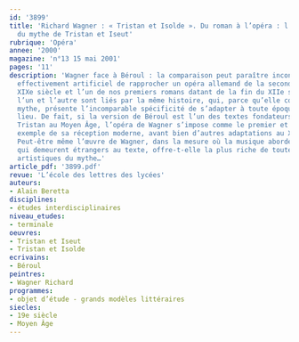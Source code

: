 ```yaml
---
id: '3899'
title: 'Richard Wagner : « Tristan et Isolde ». Du roman à l’opéra : l’adaptation
  du mythe de Tristan et Iseut'
rubrique: 'Opéra'
annee: '2000'
magazine: 'n°13 15 mai 2001'
pages: '11'
description: 'Wagner face à Béroul : la comparaison peut paraître incongrue. Il semble
  effectivement artificiel de rapprocher un opéra allemand de la seconde moitié du
  XIXe siècle et l’un de nos premiers romans datant de la fin du XIIe siècle. Pourtant,
  l’un et l’autre sont liés par la même histoire, qui, parce qu’elle constitue un
  mythe, présente l’incomparable spécificité de s’adapter à toute époque et en tout
  lieu. De fait, si la version de Béroul est l’un des textes fondateurs du mythe de
  Tristan au Moyen Âge, l’opéra de Wagner s’impose comme le premier et le plus célèbre
  exemple de sa réception moderne, avant bien d’autres adaptations au XXe siècle.
  Peut-être même l’œuvre de Wagner, dans la mesure où la musique aborde des aspects
  qui demeurent étrangers au texte, offre-t-elle la plus riche de toutes les incarnations
  artistiques du mythe…'
article_pdf: '3899.pdf'
revue: 'L’école des lettres des lycées'
auteurs:
- Alain Beretta
disciplines:
- études interdisciplinaires
niveau_etudes:
- terminale
oeuvres:
- Tristan et Iseut
- Tristan et Isolde
ecrivains:
- Béroul
peintres:
- Wagner Richard
programmes:
- objet d’étude - grands modèles littéraires
siecles:
- 19e siècle
- Moyen Âge
---
```

